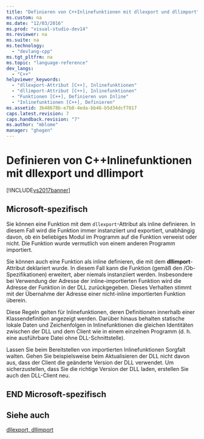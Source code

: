 ```yaml
---
title: "Definieren von C++Inlinefunktionen mit dllexport und dllimport"
ms.custom: na
ms.date: "12/03/2016"
ms.prod: "visual-studio-dev14"
ms.reviewer: na
ms.suite: na
ms.technology: 
  - "devlang-cpp"
ms.tgt_pltfrm: na
ms.topic: "language-reference"
dev_langs: 
  - "C++"
helpviewer_keywords: 
  - "dllexport-Attribut [C++], Inlinefunktionen"
  - "dllimport-Attribut [C++], Inlinefunktionen"
  - "Funktionen [C++], Definieren von Inline"
  - "Inlinefunktionen [C++], Definieren"
ms.assetid: 3b48678b-e7b8-4eda-bb46-b5d34dcf7817
caps.latest.revision: 7
caps.handback.revision: "7"
ms.author: "mblome"
manager: "ghogen"
---
```

# Definieren von C++Inlinefunktionen mit dllexport und dllimport
[!INCLUDE[vs2017banner](../assembler/inline/includes/vs2017banner.md)]

## Microsoft\-spezifisch  
 Sie können eine Funktion mit dem `dllexport`\-Attribut als inline definieren.  In diesem Fall wird die Funktion immer instanziiert und exportiert, unabhängig davon, ob ein beliebiges Modul im Programm auf die Funktion verweist oder nicht.  Die Funktion wurde vermutlich von einem anderen Programm importiert.  
  
 Sie können auch eine Funktion als inline definieren, die mit dem **dllimport**\-Attribut deklariert wurde.  In diesem Fall kann die Funktion \(gemäß den \/Ob\-Spezifikationen\) erweitert, aber niemals instanziiert werden.  Insbesondere bei Verwendung der Adresse der inline\-importierten Funktion wird die Adresse der Funktion in der DLL zurückgegeben.  Dieses Verhalten stimmt mit der Übernahme der Adresse einer nicht\-inline importierten Funktion überein.  
  
 Diese Regeln gelten für Inlinefunktionen, deren Definitionen innerhalb einer Klassendefinition angezeigt werden.  Darüber hinaus behalten statische lokale Daten und Zeichenfolgen in Inlinefunktionen die gleichen Identitäten zwischen der DLL und dem Client wie in einem einzelnen Programm \(d. h. eine ausführbare Datei ohne DLL\-Schnittstelle\).  
  
 Lassen Sie beim Bereitstellen von importierten Inlinefunktionen Sorgfalt walten.  Gehen Sie beispielsweise beim Aktualisieren der DLL nicht davon aus, dass der Client die geänderte Version der DLL verwendet.  Um sicherzustellen, dass Sie die richtige Version der DLL laden, erstellen Sie auch den DLL\-Client neu.  
  
## END Microsoft\-spezifisch  
  
## Siehe auch  
 [dllexport, dllimport](../cpp/dllexport-dllimport.md)